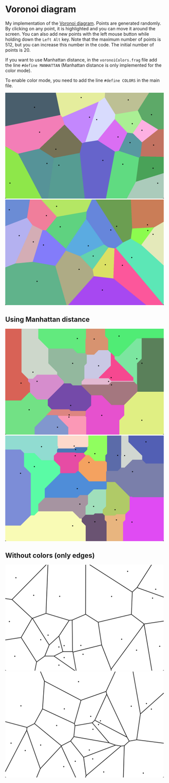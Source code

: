 # Voronoi diagram 
My implementation of the [Voronoi diagram](https://en.wikipedia.org/wiki/Voronoi_diagram). Points are generated randomly. By clicking on any point, it is highlighted and you can move it around the screen. You can also add new points with the left mouse button while holding down the `Left Alt` key. Note that the maximum number of points is 512, but you can increase this number in the code. The initial number of points is 20.

If you want to use Manhattan distance, in the `voronoiColors.frag` file add the line `#define MANHATTAN` (Manhattan distance is only implemented for the color mode).

To enable color mode, you need to add the line `#define COLORS` in the main file.

![](/Images/Voronoi_Diagram_1.png)
![](/Images/Voronoi_Diagram_2.png)


## Using Manhattan distance
![](/Images/Voronoi_Diagram_Manhattan_1.png)
![](/Images/Voronoi_Diagram_Manhattan_2.png)


## Without colors (only edges)

![](/Images/Voronoi_Diagram_Edges_1.png)
![](/Images/Voronoi_Diagram_Edges_2.png)

